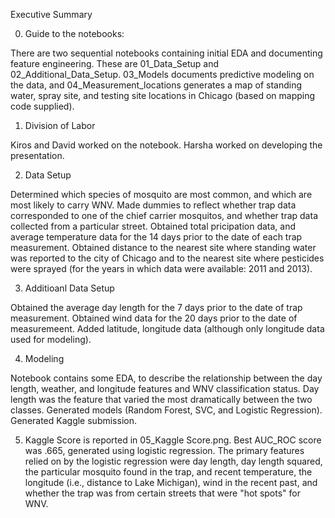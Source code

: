 Executive Summary

0. Guide to the notebooks:

There are two sequential notebooks containing initial EDA and documenting feature engineering.  These are 01_Data_Setup and 02_Additional_Data_Setup.  03_Models documents predictive modeling on the data, and 04_Measurement_locations generates a map of standing water, spray site, and testing site locations in Chicago (based on mapping code supplied).

1. Division of Labor

Kiros and David worked on the notebook.  Harsha worked on developing the presentation.

2. Data Setup

Determined which species of mosquito are most common, and which are most likely to carry WNV.  Made dummies to reflect whether trap data corresponded to one of the chief carrier mosquitos, and whether trap data collected from a particular street.  Obtained total pricipation data, and average temperature data for the 14 days prior to the date of each trap measurement.  Obtained distance to the nearest site where standing water was reported to the city of Chicago and to the nearest site where pesticides were sprayed (for the years in which data were available: 2011 and 2013).

3. Additioanl Data Setup

Obtained the average day length for the 7 days prior to the date of trap measurement.  Obtained wind data for the 20 days prior to the date of measuremeent.  Added latitude, longitude data (although only longitude data used for modeling).

4. Modeling

Notebook contains some EDA, to describe the relationship between the day length, weather, and longitude features and WNV classification status.  Day length was the feature that varied the most dramatically between the two classes.  Generated models (Random Forest, SVC, and Logistic Regression).  Generated Kaggle submission.

5. Kaggle Score is reported in 05_Kaggle Score.png.  Best AUC_ROC score was .665, generated using logistic regression.  The primary features relied on by the logistic regression were day length, day length squared, the particular mosquito found in the trap, and recent temperature, the longitude (i.e., distance to Lake Michigan), wind in the recent past, and whether the trap was from certain streets that were "hot spots" for WNV.
